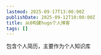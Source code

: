 ```yaml
---
lastmod: 2025-09-17T13:00:00Z
publishDate: 2025-09-12T10:00:00Z
title: 从0构建hugo个人博客
tags: []
---
```



包含个人简历，主要作为个人知识库
